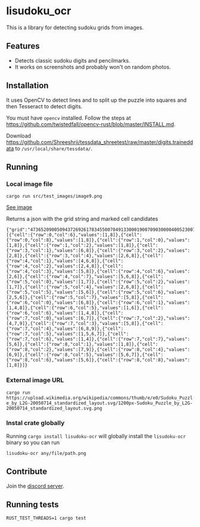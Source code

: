 # lisudoku_ocr

This is a library for detecting sudoku grids from images.

## Features

* Detects classic sudoku digits and pencilmarks.
* It works on screenshots and probably won't on random photos.

## Installation

It uses OpenCV to detect lines and to split up the puzzle into squares and then Tesseract to detect digits.

You must have `opencv` installed. Follow the steps at https://github.com/twistedfall/opencv-rust/blob/master/INSTALL.md.

Download https://github.com/Shreeshrii/tessdata_shreetest/raw/master/digits.traineddata to `/usr/local/share/tessdata/`.

## Running

### Local image file

`cargo run src/test_images/image9.png`

[See image](src/test_images/image9.png)

Returns a json with the grid string and marked cell candidates
```
{"grid":"473652090050943726926178345500704913300019007090300004005230079030000002200400030","candidates":[{"cell":{"row":0,"col":6},"values":[1,8]},{"cell":{"row":0,"col":8},"values":[1,8]},{"cell":{"row":1,"col":0},"values":[1,8]},{"cell":{"row":1,"col":2},"values":[1,8]},{"cell":{"row":3,"col":1},"values":[6,8]},{"cell":{"row":3,"col":2},"values":[2,8]},{"cell":{"row":3,"col":4},"values":[2,6,8]},{"cell":{"row":4,"col":1},"values":[4,6,8]},{"cell":{"row":4,"col":2},"values":[2,4,8]},{"cell":{"row":4,"col":3},"values":[5,8]},{"cell":{"row":4,"col":6},"values":[2,6]},{"cell":{"row":4,"col":7},"values":[5,6,8]},{"cell":{"row":5,"col":0},"values":[1,7]},{"cell":{"row":5,"col":2},"values":[1,7]},{"cell":{"row":5,"col":4},"values":[2,6,8]},{"cell":{"row":5,"col":5},"values":[5,6]},{"cell":{"row":5,"col":6},"values":[2,5,6]},{"cell":{"row":5,"col":7},"values":[5,8]},{"cell":{"row":6,"col":0},"values":[6,8]},{"cell":{"row":6,"col":1},"values":[1,4,8]},{"cell":{"row":6,"col":5},"values":[1,6]},{"cell":{"row":6,"col":6},"values":[1,4,8]},{"cell":{"row":7,"col":0},"values":[6,7]},{"cell":{"row":7,"col":2},"values":[4,7,9]},{"cell":{"row":7,"col":3},"values":[5,8]},{"cell":{"row":7,"col":4},"values":[6,8,9]},{"cell":{"row":7,"col":5},"values":[1,5,6,7]},{"cell":{"row":7,"col":6},"values":[1,4]},{"cell":{"row":7,"col":7},"values":[5,6]},{"cell":{"row":8,"col":1},"values":[1,8]},{"cell":{"row":8,"col":2},"values":[7,9]},{"cell":{"row":8,"col":4},"values":[6,9]},{"cell":{"row":8,"col":5},"values":[5,6,7]},{"cell":{"row":8,"col":6},"values":[5,6]},{"cell":{"row":8,"col":8},"values":[1,8]}]}
```

### External image URL

`cargo run https://upload.wikimedia.org/wikipedia/commons/thumb/e/e0/Sudoku_Puzzle_by_L2G-20050714_standardized_layout.svg/1200px-Sudoku_Puzzle_by_L2G-20050714_standardized_layout.svg.png`

### Instal crate globally

Running `cargo install lisudoku-ocr` will globally install the `lisudoku-ocr` binary so you can run

`lisudoku-ocr any/file/path.png`

## Contribute

Join the [discord server](https://discord.gg/SGV8TQVSeT).

## Running tests

`RUST_TEST_THREADS=1 cargo test`
